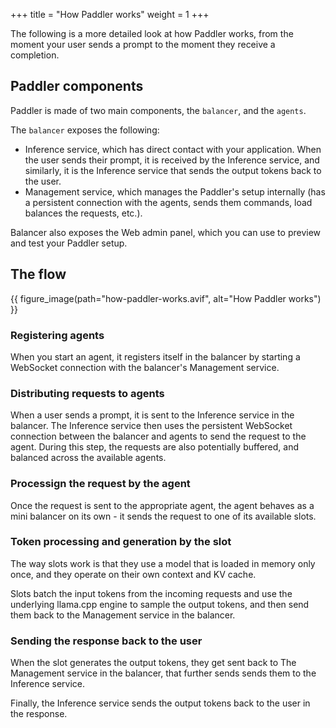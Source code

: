 +++
title = "How Paddler works"
weight = 1
+++

The following is a more detailed look at how Paddler works, from the moment your user sends a prompt to the moment they receive a completion.

## Paddler components

Paddler is made of two main components, the `balancer`, and the `agents`. 

The `balancer` exposes the following:
- Inference service, which has direct contact with your application. When the user sends their prompt, it is received by the Inference service, and similarly, it is the Inference service that sends the output tokens back to the user.
- Management service,  which manages the Paddler's setup internally (has a persistent connection with the agents, sends them commands, load balances the requests, etc.).

Balancer also exposes the Web admin panel, which you can use to preview and test your Paddler setup.

## The flow

{{ figure_image(path="how-paddler-works.avif", alt="How Paddler works") }}

### Registering agents

When you start an agent, it registers itself in the balancer by starting a WebSocket connection with the balancer's Management service.

### Distributing requests to agents

When a user sends a prompt, it is sent to the Inference service in the balancer. The Inference service then uses the persistent WebSocket connection between the balancer and agents to send the request to the agent. During this step, the requests are also potentially buffered, and balanced across the available agents.

### Processign the request by the agent

Once the request is sent to the appropriate agent, the agent behaves as a mini balancer on its own - it sends the request to one of its available slots. 

### Token processing and generation by the slot

The way slots work is that they use a model that is loaded in memory only once, and they operate on their own context and KV cache. 

Slots batch the input tokens from the incoming requests and use the underlying llama.cpp engine to sample the output tokens, and then send them back to the Management service in the balancer. 

### Sending the response back to the user

When the slot generates the output tokens, they get sent back to The Management service in the balancer, that further sends sends them to the Inference service. 

Finally, the Inference service sends the output tokens back to the user in the response.
